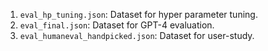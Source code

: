 1. `eval_hp_tuning.json`: Dataset for hyper parameter tuning.
2. `eval_final.json`: Dataset for GPT-4 evaluation.
3. `eval_humaneval_handpicked.json`: Dataset for user-study. 